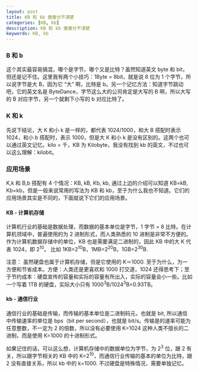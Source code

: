 ```yaml
---
layout: post
title: KB 和 kb 傻傻分不清楚
categories: [KB, kb]
description: KB 和 kb 傻傻分不清楚
keywords: KB, kb
---
```


### B 和 b
这个其实最容易搞混，哪个是字节，哪个又是比特？虽然知道英文 byte 和 bit，但还是记不住。这里我有两个小技巧：1Byte = 8bit，就是说 8 位为 1 个字节，所以说字节是大 B，因为它 “大” 啊，比特是 b。另一个记忆方法：知道字节跳动吧，它的英文名是 ByteDance，字节这么大的公司肯定是大写的 B 啊，所以大写的 B 对应字节，另一个就剩下小写的 b 对应比特了。

### K 和 k
先说下结论，大 K 和小 k 是一样的，都代表 1024/1000，和大 B 搭配时表示 1024，和小 b 搭配时，表示 1000，但是大 K 和小 k 是没有区别的。这两个也可以通过英文记忆。kilo = 千，KB 为 Kilobyte，我没有找到 kb 的英文，不过也可以这么理解：kilobit。

### 应用场景
K,k 和 B,b 搭配有 4 个情况：KB, kB, Kb, kb, 通过上边的介绍可以知道 KB=kB, Kb=kb，但是一般来说常用的写法为 KB 和 kb，至于为什么我也不知道。它们的应用场景其实是不同的，下面就说下它们的应用场景。

#### KB - 计算机存储
计算机行业的基础是数据处理，而数据的基本单位是字节，1 字节 = 8 比特。在计算机领域中，普遍使用的为 2 进制形式，而人类熟悉的 10 进制是非常不方便的。作为计算机数据存储中的单位，KB 也是需要满足二进制的，因此 KB 中的大 K 代表 1024，即 2<sup>10</sup>。 比如 1KB=2<sup>10</sup>B，1MB=2<sup>20</sup>B，1GB=2<sup>30</sup>B.

注意： 虽然硬盘也属于计算机存储，但是它使用的 K＝1000. 至于为什么，为一方便和节省成本。方便：人类还是更喜欢和 1000 打交道，1024 还得思考下；至于节约成本：硬盘宣传的容量和实际的容量有所出入，实际的容量会小一些。比如一个写着 1TB 的硬盘，实际大小只有 1000<sup>3</sup>B/1024<sup>3</sup>B=0.93TB。

#### kb - 通信行业
通信行业的基础是传输，而传输的基本单位是二进制码元，也就是 bit, 所以通信中传输速率的单位是 bps（bit per second），也就是 bit/s。传输是的速率可能为任意整数，不一定为 2 的倍数，所以没有必要使用 K=1024 这种人类不擅长的二进制，而是使用 K=1000 的十进制形式。

如果记住的话，可以这么想，计算机存储中的数据单位为字节，为 2<sup>3</sup> 位，跟 2 有关，所以跟字节相关的 KB 中的 K=2<sup>10</sup>，而通信行业传输的基本的单位为比特，跟 2 没有直接关系，所以 kb 中的 k=1000. 不过硬盘是特殊情况，需要单独记忆。